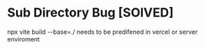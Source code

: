 # Sub Directory Bug [SOlVED]
npx vite build --base=./
needs to be predifened in vercel or server enviroment